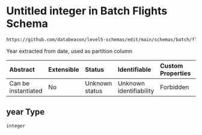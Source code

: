 # Untitled integer in Batch Flights Schema

```txt
https://github.com/databeacon/level5-schemas/edit/main/schemas/batch/flights.schema.json#/properties/year
```

Year extracted from date, used as partition column

| Abstract            | Extensible | Status         | Identifiable            | Custom Properties | Additional Properties | Access Restrictions | Defined In                                                                          |
| :------------------ | :--------- | :------------- | :---------------------- | :---------------- | :-------------------- | :------------------ | :---------------------------------------------------------------------------------- |
| Can be instantiated | No         | Unknown status | Unknown identifiability | Forbidden         | Allowed               | none                | [flights.schema.json\*](../../out/batch/flights.schema.json "open original schema") |

## year Type

`integer`
